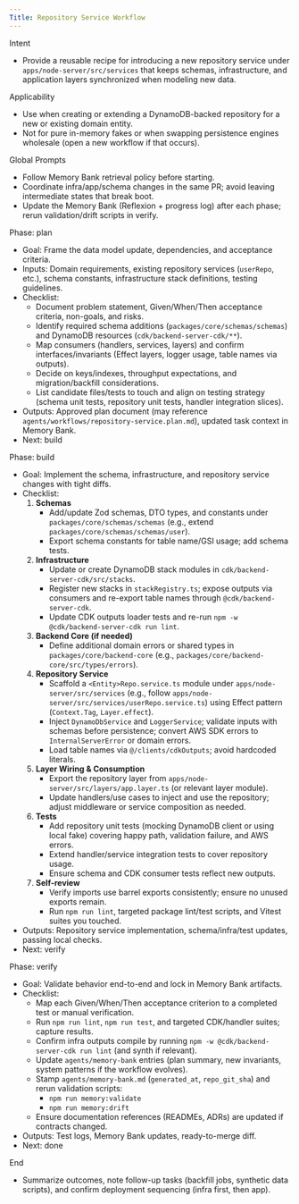 ```yaml
---
Title: Repository Service Workflow
---
```


Intent

- Provide a reusable recipe for introducing a new repository service under `apps/node-server/src/services` that keeps schemas, infrastructure, and application layers synchronized when modeling new data.

Applicability

- Use when creating or extending a DynamoDB-backed repository for a new or existing domain entity.
- Not for pure in-memory fakes or when swapping persistence engines wholesale (open a new workflow if that occurs).

Global Prompts

- Follow Memory Bank retrieval policy before starting.
- Coordinate infra/app/schema changes in the same PR; avoid leaving intermediate states that break boot.
- Update the Memory Bank (Reflexion + progress log) after each phase; rerun validation/drift scripts in verify.

Phase: plan

- Goal: Frame the data model update, dependencies, and acceptance criteria.
- Inputs: Domain requirements, existing repository services (`userRepo`, etc.), schema constants, infrastructure stack definitions, testing guidelines.
- Checklist:
  - Document problem statement, Given/When/Then acceptance criteria, non-goals, and risks.
  - Identify required schema additions (`packages/core/schemas/schemas`) and DynamoDB resources (`cdk/backend-server-cdk/**`).
  - Map consumers (handlers, services, layers) and confirm interfaces/invariants (Effect layers, logger usage, table names via outputs).
  - Decide on keys/indexes, throughput expectations, and migration/backfill considerations.
  - List candidate files/tests to touch and align on testing strategy (schema unit tests, repository unit tests, handler integration slices).
- Outputs: Approved plan document (may reference `agents/workflows/repository-service.plan.md`), updated task context in Memory Bank.
- Next: build

Phase: build

- Goal: Implement the schema, infrastructure, and repository service changes with tight diffs.
- Checklist:
  1. **Schemas**
     - Add/update Zod schemas, DTO types, and constants under `packages/core/schemas/schemas` (e.g., extend `packages/core/schemas/schemas/user`).
     - Export schema constants for table name/GSI usage; add schema tests.
  2. **Infrastructure**
     - Update or create DynamoDB stack modules in `cdk/backend-server-cdk/src/stacks`.
     - Register new stacks in `stackRegistry.ts`; expose outputs via consumers and re-export table names through `@cdk/backend-server-cdk`.
     - Update CDK outputs loader tests and re-run `npm -w @cdk/backend-server-cdk run lint`.
  3. **Backend Core (if needed)**
     - Define additional domain errors or shared types in `packages/core/backend-core` (e.g., `packages/core/backend-core/src/types/errors`).
  4. **Repository Service**
     - Scaffold a `<Entity>Repo.service.ts` module under `apps/node-server/src/services` (e.g., follow `apps/node-server/src/services/userRepo.service.ts`) using Effect pattern (`Context.Tag`, `Layer.effect`).
     - Inject `DynamoDbService` and `LoggerService`; validate inputs with schemas before persistence; convert AWS SDK errors to `InternalServerError` or domain errors.
     - Load table names via `@/clients/cdkOutputs`; avoid hardcoded literals.
  5. **Layer Wiring & Consumption**
     - Export the repository layer from `apps/node-server/src/layers/app.layer.ts` (or relevant layer module).
     - Update handlers/use cases to inject and use the repository; adjust middleware or service composition as needed.
  6. **Tests**
     - Add repository unit tests (mocking DynamoDB client or using local fake) covering happy path, validation failure, and AWS errors.
     - Extend handler/service integration tests to cover repository usage.
     - Ensure schema and CDK consumer tests reflect new outputs.
  7. **Self-review**
     - Verify imports use barrel exports consistently; ensure no unused exports remain.
     - Run `npm run lint`, targeted package lint/test scripts, and Vitest suites you touched.
- Outputs: Repository service implementation, schema/infra/test updates, passing local checks.
- Next: verify

Phase: verify

- Goal: Validate behavior end-to-end and lock in Memory Bank artifacts.
- Checklist:
  - Map each Given/When/Then acceptance criterion to a completed test or manual verification.
  - Run `npm run lint`, `npm run test`, and targeted CDK/handler suites; capture results.
  - Confirm infra outputs compile by running `npm -w @cdk/backend-server-cdk run lint` (and synth if relevant).
  - Update `agents/memory-bank` entries (plan summary, new invariants, system patterns if the workflow evolves).
  - Stamp `agents/memory-bank.md` (`generated_at`, `repo_git_sha`) and rerun validation scripts:
    - `npm run memory:validate`
    - `npm run memory:drift`
  - Ensure documentation references (READMEs, ADRs) are updated if contracts changed.
- Outputs: Test logs, Memory Bank updates, ready-to-merge diff.
- Next: done

End

- Summarize outcomes, note follow-up tasks (backfill jobs, synthetic data scripts), and confirm deployment sequencing (infra first, then app).
